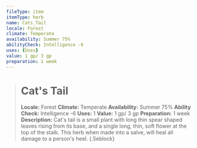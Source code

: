 ```yaml
---
fileType: item
itemType: herb
name: Cats_Tail
locale: Forest
climate: Temperate
availability: Summer 75%
abilityCheck: Intelligence -6
uses: {Uses}
value: 1 gp/ 3 gp
preparation: 1 week
---
```

>#  Cat's Tail
>
> **Locale:** Forest
> **Climate:** Temperate
> **Availability:** Summer 75%
> **Ability Check:** Intelligence -6
> **Uses:** 1
> **Value:** 1 gp/ 3 gp
> **Preparation:** 1 week
> **Description:** Cat's tail is a small plant with long thin spear shaped leaves rising from its base, and a single long, thin, soft flower at the top of the stalk. This herb when made into a salve, will heal all damage to a person's heel.
{.5eblock}

